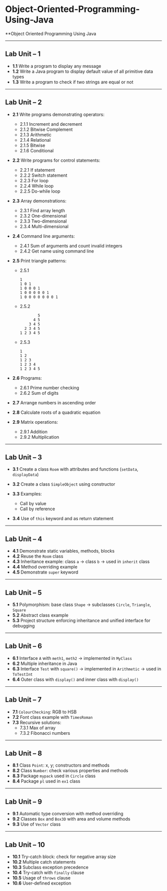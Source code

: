 # Object-Oriented-Programming-Using-Java
**Object Oriented Programming Using Java

---

## Lab Unit – 1
- **1.1** Write a program to display any message  
- **1.2** Write a Java program to display default value of all primitive data types  
- **1.3** Write a program to check if two strings are equal or not  

---

## Lab Unit – 2
- **2.1** Write programs demonstrating operators:  
  - 2.1.1 Increment and decrement  
  - 2.1.2 Bitwise Complement  
  - 2.1.3 Arithmetic  
  - 2.1.4 Relational  
  - 2.1.5 Bitwise  
  - 2.1.6 Conditional  

- **2.2** Write programs for control statements:  
  - 2.2.1 If statement  
  - 2.2.2 Switch statement  
  - 2.2.3 For loop  
  - 2.2.4 While loop  
  - 2.2.5 Do-while loop  

- **2.3** Array demonstrations:  
  - 2.3.1 Find array length  
  - 2.3.2 One-dimensional  
  - 2.3.3 Two-dimensional  
  - 2.3.4 Multi-dimensional  

- **2.4** Command line arguments:  
  - 2.4.1 Sum of arguments and count invalid integers  
  - 2.4.2 Get name using command line  

- **2.5** Print triangle patterns:  
  - 2.5.1  
    ```
    1  
    1 0 1  
    1 0 0 0 1  
    1 0 0 0 0 0 1  
    1 0 0 0 0 0 0 0 1  
    ```
  - 2.5.2  
    ```
            5  
          4 5  
        3 4 5  
      2 3 4 5  
    1 2 3 4 5
    ```
  - 2.5.3
     
    ```
    1  
    1 2  
    1 2 3  
    1 2 3 4  
    1 2 3 4 5
    ```

- **2.6** Programs:
  - 2.6.1 Prime number checking  
  - 2.6.2 Sum of digits  

- **2.7** Arrange numbers in ascending order  
- **2.8** Calculate roots of a quadratic equation  
- **2.9** Matrix operations:  
  - 2.9.1 Addition  
  - 2.9.2 Multiplication  

---

## Lab Unit – 3
- **3.1** Create a class `Room` with attributes and functions (`setData`, `displayData`)  
- **3.2** Create a class `SimpleObject` using constructor  
- **3.3** Examples:
  - Call by value  
  - Call by reference  

- **3.4** Use of `this` keyword and as return statement  

---

## Lab Unit – 4
- **4.1** Demonstrate static variables, methods, blocks  
- **4.2** Reuse the `Room` class  
- **4.3** Inheritance example: class `a` → class `b` → used in `inherit` class  
- **4.4** Method overriding example  
- **4.5** Demonstrate `super` keyword  

---

## Lab Unit – 5
- **5.1** Polymorphism: base class `Shape` → subclasses `Circle`, `Triangle`, `Square`  
- **5.2** Abstract class example  
- **5.3** Project structure enforcing inheritance and unified interface for debugging  

---

## Lab Unit – 6
- **6.1** Interface `A` with `meth1`, `meth2` → implemented in `MyClass`  
- **6.2** Multiple inheritance in Java  
- **6.3** Interface `Test` with `square()` → implemented in `Arithmetic` → used in `ToTestInt`  
- **6.4** Outer class with `display()` and inner class with `display()`  

---

## Lab Unit – 7
- **7.1** `ColourChecking`: RGB to HSB  
- **7.2** Font class example with `TimesRoman`  
- **7.3** Recursive solutions:
  - 7.3.1 Max of array  
  - 7.3.2 Fibonacci numbers  

---

## Lab Unit – 8
- **8.1** Class `Point`: x, y; constructors and methods  
- **8.2** Class `Number`: check various properties and methods  
- **8.3** Package `mypack` used in `Circle` class  
- **8.4** Package `pl` used in `ex1` class  

---

## Lab Unit – 9
- **9.1** Automatic type conversion with method overriding  
- **9.2** Classes `Box` and `Box3D` with area and volume methods  
- **9.3** Use of `Vector` class  

---

## Lab Unit – 10
- **10.1** Try-catch block: check for negative array size  
- **10.2** Multiple catch statements  
- **10.3** Subclass exception precedence  
- **10.4** Try-catch with `finally` clause  
- **10.5** Usage of `throws` clause  
- **10.6** User-defined exception  
